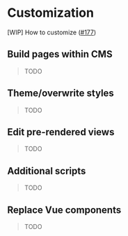 # Customization

[WIP] How to customize ([#177](https://github.com/ecomplus/storefront/issues/177))

## Build pages within CMS

> TODO

## Theme/overwrite styles

> TODO

## Edit pre-rendered views

> TODO

## Additional scripts

> TODO

## Replace Vue components

> TODO

